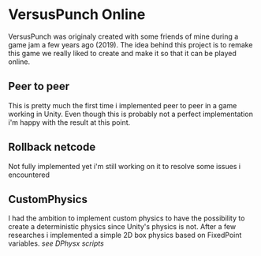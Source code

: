 # VersusPunch Online
VersusPunch was originaly created with some friends of mine during a game jam a few years ago (2019).
The idea behind this project is to remake this game we really liked to create and make it so that it can be played online.

## Peer to peer
This is pretty much the first time i implemented peer to peer in a game working in Unity. Even though this is probably not a perfect implementation i'm happy with the result at this point.

## Rollback netcode
Not fully implemented yet i'm still working on it to resolve some issues i encountered

## CustomPhysics
I had the ambition to implement custom physics to have the possibility to create a deterministic physics since Unity's physics is not.
After a few researches i implemented a simple 2D box physics based on FixedPoint variables.
*see DPhysx scripts*
